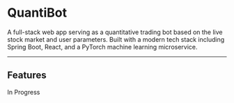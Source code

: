 # QuantiBot

A full-stack web app serving as a quantitative trading bot based on the live stock market and user parameters. Built with a modern tech stack including Spring Boot, React, and a PyTorch machine learning microservice.

---

## Features 

In Progress

